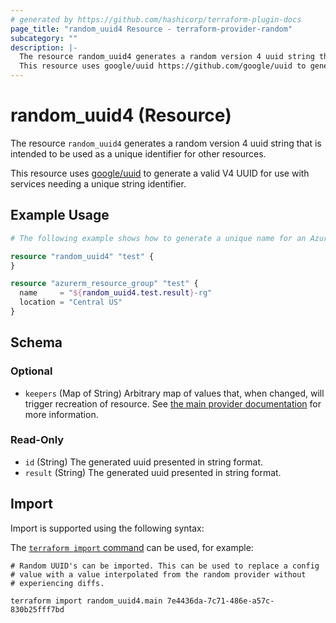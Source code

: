 ```yaml
---
# generated by https://github.com/hashicorp/terraform-plugin-docs
page_title: "random_uuid4 Resource - terraform-provider-random"
subcategory: ""
description: |-
  The resource random_uuid4 generates a random version 4 uuid string that is intended to be used as a unique identifier for other resources.
  This resource uses google/uuid https://github.com/google/uuid to generate a valid V4 UUID for use with services needing a unique string identifier.
---
```


# random_uuid4 (Resource)

The resource `random_uuid4` generates a random version 4 uuid string that is intended to be used as a unique identifier for other resources.

This resource uses [google/uuid](https://github.com/google/uuid) to generate a valid V4 UUID for use with services needing a unique string identifier.

## Example Usage

```terraform
# The following example shows how to generate a unique name for an Azure Resource Group.

resource "random_uuid4" "test" {
}

resource "azurerm_resource_group" "test" {
  name     = "${random_uuid4.test.result}-rg"
  location = "Central US"
}
```

<!-- schema generated by tfplugindocs -->
## Schema

### Optional

- `keepers` (Map of String) Arbitrary map of values that, when changed, will trigger recreation of resource. See [the main provider documentation](../index.html) for more information.

### Read-Only

- `id` (String) The generated uuid presented in string format.
- `result` (String) The generated uuid presented in string format.

## Import

Import is supported using the following syntax:

The [`terraform import` command](https://developer.hashicorp.com/terraform/cli/commands/import) can be used, for example:

```shell
# Random UUID's can be imported. This can be used to replace a config
# value with a value interpolated from the random provider without
# experiencing diffs.

terraform import random_uuid4.main 7e4436da-7c71-486e-a57c-830b25fff7bd
```
